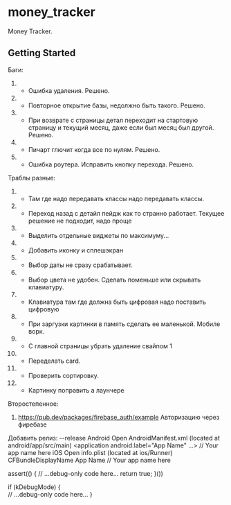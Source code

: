 # money_tracker

Money Tracker.

## Getting Started

Баги:
1. + Ошибка удаления. Решено.
2. + Повторное открытие базы, недолжно быть такого. Решено.
3. + При возврате с страницы детал переходит на стартовую страницу и текущий месяц, даже если был месяц был другой. Решено.
4. + Пичарт глючит когда все по нулям. Решено.
5. + Ошибка роутера. Исправить кнопку перехода. Решено.


Траблы разные:
1. + Там где надо передавать классы надо передавать классы.
2. - Переход назад с детайл пейдж как то странно работает. Текущее решение не подходит, надо проще
3. + Выделить отдельные виджеты по максимуму...
4. + Добавить иконку и сплешэкран
5. + Выбор даты не сразу срабатывает.
6. + Выбор цвета не удобен. Сделать поменьше или скрывать клавиатуру.
7. + Клавиатура там где должна быть цифровая надо поставить цифровую
8. + При заргузки картинки в память сделать ее маленькой. Мобиле ворк.
9. + С главной страницы убрать удаление свайпом 1
10. + Переделать card.
11. + Проверить сортировку.
12. + Картинку поправить а лаунчере

Второстепенное:
1. https://pub.dev/packages/firebase_auth/example Авторизацию через фиребазе

Добавить релиз: --release
Android
Open AndroidManifest.xml (located at android/app/src/main)
<application
android:label="App Name" ...> // Your app name here
iOS
Open info.plist (located at ios/Runner)
<key>CFBundleDisplayName</key>
<string>App Name</string> // Your app name here

assert(() {
// ...debug-only code here...
return true;
}())

if (kDebugMode) {  
// ...debug-only code here...
}